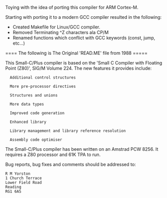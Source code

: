 Toying with the idea of porting this compiler for ARM Cortex-M.

Starting with porting it to a modern GCC compiler resulted in the
following:

- Created Makefile for Linux/GCC compiler.
- Removed Terminating ^Z characters ala CP/M
- Renamed functions which conflict with GCC keywords (const, jump, etc...) 

==== The following is The Original 'READ.ME' file from 1988 =====

This Small-C/Plus compiler is based on the 'Small C Compiler
with Floating Point (Z80)', SIG/M Volume 224.  The new features
it provides include:

      Additional control structures

      More pre-processor directives

      Structures and unions

      More data types

      Improved code generation

      Enhanced library

      Library management and library reference resolution

      Assembly code optimiser

The Small-C/Plus compiler has been written on an Amstrad PCW 8256.
It requires a Z80 processor and 61K TPA to run.



Bug reports, bug fixes and comments should be addressed to:

    R M Yorston
    1 Church Terrace
    Lower Field Road
    Reading
    RG1 6AS
